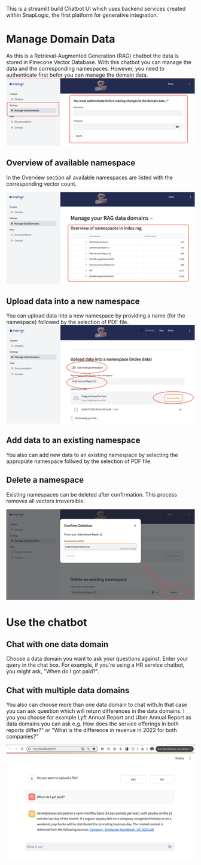 This is a streamlit build Chatbot UI which uses backend services created within SnapLogic, the first platform for generative integration.

# Manage Domain Data
As this is a Retrieval-Augmented Generation (RAG) chatbot the data is stored in Pinecone Vector Database.
With this chatbot you can manage the data and the corresponding namespaces. 
However, you need to authenticate first befor you can manage the domain data.
![Authenticate](https://raw.githubusercontent.com/mpentzek/SnapBot/refs/heads/main/images/manage_datadomain_authenticate.png)

## Overview of available namespace
In the Overview section all available namespaces are listed with the corresponding vector count.

![Namespace Overview](https://raw.githubusercontent.com/mpentzek/SnapBot/refs/heads/main/images/manage_datadomain_namespac_overview.png)

## Upload data into a new namespace
You can upload data into a new namespace by providing a  name (for the namespace) followed by the selection of PDF file.
![Namespace Overview](https://raw.githubusercontent.com/mpentzek/SnapBot/refs/heads/main/images/manage_datadomain_uploaddatainnewnamespace.png)

## Add data to an existing namespace
You also can add new data to an existing namespace by selecting the appropiate namespace follwed by the selection of PDF file.


## Delete a namespace
Existing namespaces can be deleted after confirmation.
This process removes all vectors irreversible.

![Namespace Deletion](https://raw.githubusercontent.com/mpentzek/SnapBot/refs/heads/main/images/manage_datadomain_delete_namespace.png)


# Use the chatbot
## Chat with one data domain
Choose a data domain you want to ask your questions against.
Enter your query in the chat box. For example, if you're using a HR service chatbot, you might ask, "When do I got paid?".

## Chat with multiple data domains
You also can choose more than one data domain to chat with.In that case you can ask question which will return differences in the data domains. I you you choose for example Lyft Annual Report and Uber Annual Report as data domains you can ask e.g. How does the service offerings in both reports differ?" or "What is the difference in revenue in 2022 for both companies?"
 

![Chatbot UI](https://github.com/mpentzek/SL-Chatbot-UI/blob/main/images/Chatbot.png?raw=true)

